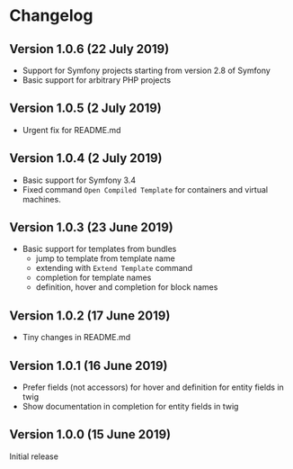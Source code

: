 # Changelog

## Version 1.0.6 (22 July 2019)

* Support for Symfony projects starting from version 2.8 of Symfony
* Basic support for arbitrary PHP projects

## Version 1.0.5 (2 July 2019)

* Urgent fix for README.md

## Version 1.0.4 (2 July 2019)

* Basic support for Symfony 3.4
* Fixed command `Open Compiled Template` for containers and virtual machines.

## Version 1.0.3 (23 June 2019)

* Basic support for templates from bundles
    * jump to template from template name
    * extending with `Extend Template` command
    * completion for template names
    * definition, hover and completion for block names

## Version 1.0.2 (17 June 2019)

* Tiny changes in README.md

## Version 1.0.1 (16 June 2019)

* Prefer fields (not accessors) for hover and definition for entity fields in twig
* Show documentation in completion for entity fields in twig

## Version 1.0.0 (15 June 2019)

Initial release
